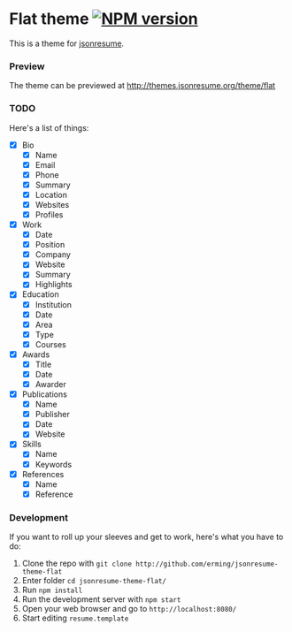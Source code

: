 # Flat theme [![NPM version](https://badge.fury.io/js/jsonresume-theme-flat.png)](http://badge.fury.io/js/jsonresume-theme-flat)

This is a theme for [jsonresume](http://jsonresume.org/).

### Preview

The theme can be previewed at http://themes.jsonresume.org/theme/flat

### TODO

Here's a list of things:

- [x] Bio
  - [x] Name
  - [x] Email
  - [x] Phone
  - [x] Summary
  - [x] Location
  - [x] Websites
  - [x] Profiles
- [x] Work
  - [x] Date
  - [x] Position
  - [x] Company
  - [x] Website
  - [x] Summary
  - [x] Highlights
- [x] Education
  - [x] Institution
  - [x] Date
  - [x] Area
  - [x] Type
  - [x] Courses
- [x] Awards
  - [x] Title
  - [x] Date
  - [x] Awarder
- [x] Publications
  - [x] Name
  - [x] Publisher
  - [x] Date
  - [x] Website
- [x] Skills
  - [x] Name
  - [x] Keywords
- [x] References
  - [x] Name
  - [x] Reference

### Development

If you want to roll up your sleeves and get to work, here's what you have to do:

1. Clone the repo with `git clone http://github.com/erming/jsonresume-theme-flat`
2. Enter folder `cd jsonresume-theme-flat/`
3. Run `npm install`
4. Run the development server with `npm start`
5. Open your web browser and go to `http://localhost:8080/`
6. Start editing `resume.template`
